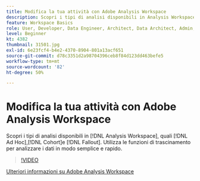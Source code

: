 ```yaml
---
title: Modifica la tua attività con Adobe Analysis Workspace
description: Scopri i tipi di analisi disponibili in Analysis Workspace, ad esempio Ad hoc, Coorte e Fallout. Utilizza le funzioni di trascinamento per analizzare i dati in modo semplice e rapido.
feature: Workspace Basics
role: User, Developer, Data Engineer, Architect, Data Architect, Admin, Leader
level: Beginner
kt: 4382
thumbnail: 31501.jpg
exl-id: 6e23fcf4-b4e2-4370-8904-801a13acf651
source-git-commit: d78c3351d2a98704396ceb8f84d123dd463befe5
workflow-type: tm+mt
source-wordcount: '82'
ht-degree: 50%

---
```


# Modifica la tua attività con Adobe Analysis Workspace

Scopri i tipi di analisi disponibili in [!DNL Analysis Workspace], quali [!DNL Ad Hoc],[!DNL Cohort]e [!DNL Fallout]. Utilizza le funzioni di trascinamento per analizzare i dati in modo semplice e rapido.

>[!VIDEO](https://video.tv.adobe.com/v/31501/?quality=12)

[Ulteriori informazioni su Adobe Analysis Workspace](https://business.adobe.com/products/analytics/ad-hoc-analysis.html?sdid=T32PLYTV&amp;mv=search)
